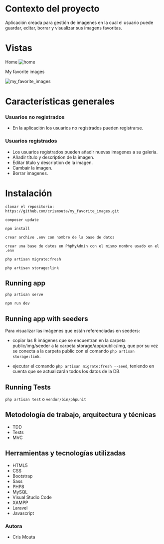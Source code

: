 # Contexto del proyecto
Aplicación creada para gestión de imagenes en la cual el usuario puede guardar, editar, borrar y visualizar sus imagens favoritas. 

# Vistas
Home
![home](https://user-images.githubusercontent.com/82060703/218305364-3f119c05-b269-4ca5-b0a4-bbe82685fb97.jpg)

My favorite images

![my_favorite_images](https://user-images.githubusercontent.com/82060703/218305310-5cfb0764-1681-4e86-9902-39bc76893a1a.png)


# Características generales

### Usuarios no registrados

-  En la aplicación los usuarios no registrados pueden registrarse.

### Usuarios registrados

-  Los usuarios registrados pueden añadir nuevas imagenes a su galeria.
-  Añadir título y description de la imagen.
-  Editar título y description de la imagen.
-  Cambair la imagen.
-  Borrar imagenes.


# Instalación


`clonar el repositorio: https://github.com/crismouta/my_favorite_images.git`

`composer update`

`npm install`

`crear archivo .env con nombre de la base de datos`

`crear una base de datos en PhpMyAdmin con el mismo nombre usado en el .env`

`php artisan migrate:fresh`

`php artisan storage:link`


## Running app

`php artisan serve`

`npm run dev`

## Running app with seeders

Para visualizar las imágenes que están referenciadas en seeders:

- copiar las 8 imágenes que se encuentran en la carpeta public/img/seeder a la carpeta storage/app/public/img, que por su vez se conecta a la carpeta public con el comando `php artisan storage:link`.

- ejecutar el comando `php artisan migrate:fresh --seed`, teniendo en cuenta que se actualizarán todos los datos de la DB.


## Running Tests

`php artisan test` o `vendor/bin/phpunit`

## Metodología de trabajo, arquitectura y técnicas

-   TDD
-   Tests
-   MVC


## Herramientas y tecnologías utilizadas
- HTML5
- CSS
- Bootstrap
- Sass
- PHP8
- MySQL
- Visual Studio Code
- XAMPP
- Laravel
- Javascript


### Autora

-   Cris Mouta
